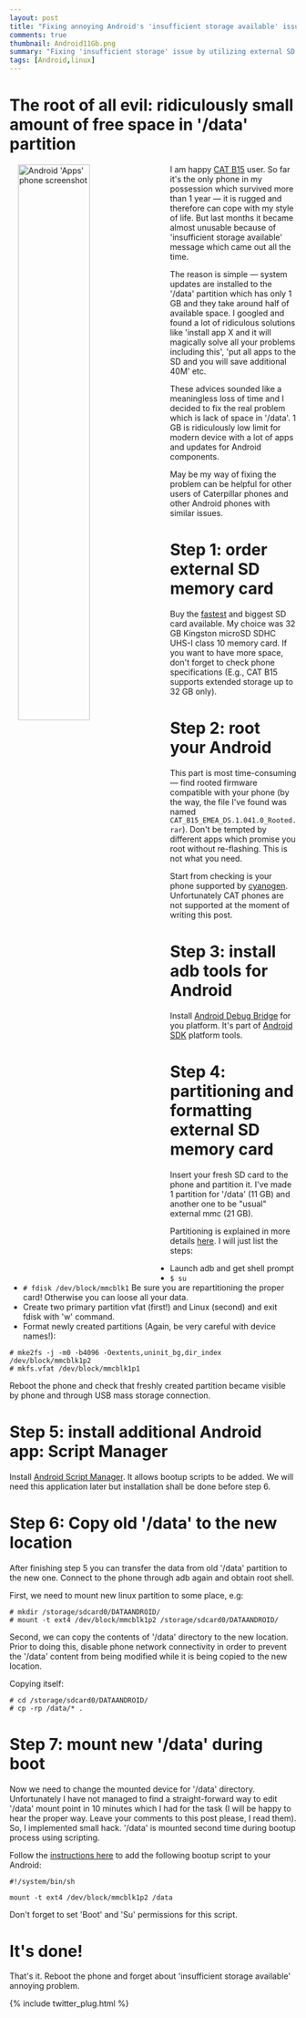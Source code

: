 ```yaml
---
layout: post
title: "Fixing annoying Android's 'insufficient storage available' issue"
comments: true
thumbnail: Android11Gb.png
summary: "Fixing 'insufficient storage' issue by utilizing external SD card, rooted image and fdisk/mkfs/mount. Describes procedure for CAT B15 phone but can be used with other Android phones as well"
tags: [Android,linux]
---
```


# The root of all evil: ridiculously small amount of free space in '/data' partition

<img src="{{site.baseurl}}/public/images/Android11Gb-goal.png" width="50%" alt="Android 'Apps' phone screenshot" align="left" style="margin: 0px 15px">

I am happy [CAT B15](http://www.catphones.com/phones/b15q-smartphone/) user. So far it's the only phone in my possession which survived more than 1 year — it is rugged and therefore
can cope with my style of life. But last months it became almost unusable because of 'insufficient storage available' message which came out all the time.

The reason is simple — system updates are installed to the '/data' partition which has only 1 GB and they take around half of available space.
I googled and found a lot of ridiculous solutions like 'install app X and it will magically solve all your problems including this', 'put all apps to the SD and you will save additional 40M' etc.


These advices sounded like a meaningless loss of time and I decided to fix the real problem which is lack of space in '/data'.
1 GB is ridiculously low limit for modern device with a lot of apps and updates for Android components.

May be my way of fixing the problem can be helpful for other users of Caterpillar phones and other Android phones with similar issues.

<!--break-->

# Step 1: order external SD memory card

Buy the [fastest](https://www.sdcard.org/developers/overview/speed_class/) and biggest SD card available. My choice was 32 GB Kingston microSD SDHC UHS-I class 10 memory card. If you want to have
more space, don't forget to check phone specifications (E.g., CAT B15 supports extended storage up to 32 GB only).

# Step 2: root your Android

This part is most time-consuming — find rooted firmware compatible with your phone (by the way, the file I've found was named ```CAT_B15_EMEA_DS.1.041.0_Rooted.rar```). Don't be tempted by different
apps which promise you root without re-flashing. This is not what you need.

Start from checking is your phone supported by [cyanogen](http://wiki.cyanogenmod.org/w/Devices). Unfortunately CAT phones are not supported at the moment of writing this post.

# Step 3: install adb tools for Android

Install [Android Debug Bridge](http://developer.android.com/tools/help/adb.html) for you platform. It's part of [Android SDK](https://developer.android.com/sdk/installing/index.html) platform
tools.

# Step 4: partitioning and formatting external SD memory card

Insert your fresh SD card to the phone and partition it. I've made 1 partition for '/data' (11 GB) and another one to be "usual" external mmc (21 GB).

Partitioning is explained in more details [here](http://forum.xda-developers.com/showthread.php?t=907436). I will just list the steps:

+ Launch adb and get shell prompt
+ ```$ su```
+ ```# fdisk /dev/block/mmcblk1```  Be sure you are repartitioning the proper card! Otherwise you can loose all your data.
+ Create two primary partition vfat (first!) and Linux (second) and exit fdisk with 'w' command.
+ Format newly created partitions (Again, be very careful with device names!):

```
# mke2fs -j -m0 -b4096 -Oextents,uninit_bg,dir_index /dev/block/mmcblk1p2
# mkfs.vfat /dev/block/mmcblk1p1

```

Reboot the phone and check that freshly created partition became visible by phone and through USB mass storage connection.

# Step 5: install additional Android app: Script Manager

Install [Android Script Manager](https://play.google.com/store/apps/details?id=os.tools.scriptmanager&hl=en). It allows bootup scripts to be added. We will need this application later
but installation shall be done before step 6.

# Step 6: Copy old '/data' to the new location

After finishing step 5 you can transfer the data from old '/data' partition to the new one. Connect to the phone through adb again and obtain root shell.

First, we need to mount new linux partition to some place, e.g:

```
# mkdir /storage/sdcard0/DATAANDROID/
# mount -t ext4 /dev/block/mmcblk1p2 /storage/sdcard0/DATAANDROID/
```

Second, we can copy the contents of '/data' directory to the new location. Prior to doing this, disable phone network connectivity in order to prevent the '/data' content from being
modified while it is being copied to the new location.

Copying itself:

```
# cd /storage/sdcard0/DATAANDROID/
# cp -rp /data/* .
```

# Step 7: mount new '/data' during boot

Now we need to change the mounted device  for '/data' directory. Unfortunately I have not managed to find a straight-forward way to edit '/data' mount point in 10 minutes which I had for the task
(I will be happy to hear the proper way.  Leave your comments to this post please, I read them). So, I implemented small hack. '/data' is mounted second time during bootup process using scripting.

Follow the [instructions here](https://www.technohunk.com/2013/02/how-to-execute-a-command-at-boot-android/) to add the following bootup script to your Android:

```
#!/system/bin/sh

mount -t ext4 /dev/block/mmcblk1p2 /data

```

Don't forget to set 'Boot' and 'Su' permissions for this script.

# It's done!

That's it. Reboot the phone and forget about 'insufficient storage available' annoying problem.

{% include twitter_plug.html %}

